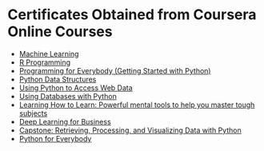 # Certificates Obtained from Coursera Online Courses

- [Machine Learning](https://github.com/jansenicus/coursera/blob/master/certificates/01%20Coursera%2064J6REZ3TLNX.pdf)
- [R Programming](https://github.com/jansenicus/coursera/blob/master/certificates/02%20Coursera%208U4M3E7BZHR6.pdf)
- [Programming for Everybody (Getting Started with Python)](https://github.com/jansenicus/coursera/blob/master/certificates/03%20Coursera%20P2XQKMFCJMKY.pdf)
- [Python Data Structures](https://github.com/jansenicus/coursera/blob/master/certificates/04%20Coursera%20AJF2MVQ5SE5Y.pdf)
- [Using Python to Access Web Data](https://github.com/jansenicus/coursera/blob/master/certificates/05%20Coursera%20Z5SMSK9YQU8N.pdf)
- [Using Databases with Python](https://github.com/jansenicus/coursera/blob/master/certificates/06%20Coursera%20QFJK6UGVWZYR.pdf)
- [Learning How to Learn: Powerful mental tools to
help you master tough subjects](https://github.com/jansenicus/coursera/blob/master/certificates/07%20Coursera%20WTJNNBZDN8NL.pdf)
- [Deep Learning for Business]()
- [Capstone: Retrieving, Processing, and Visualizing
Data with Python](https://github.com/jansenicus/coursera/blob/master/certificates/09%20Coursera%203DLUW3CB4KD7.pdf)
- [Python for Everybody](https://github.com/jansenicus/coursera/blob/master/certificates/10%20Coursera%20TQAHZC8NL5C3.pdf)
